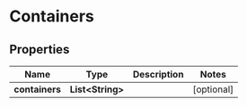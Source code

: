

# Containers


## Properties

| Name | Type | Description | Notes |
|------------ | ------------- | ------------- | -------------|
|**containers** | **List&lt;String&gt;** |  |  [optional] |



